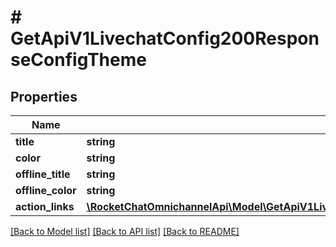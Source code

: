 # # GetApiV1LivechatConfig200ResponseConfigTheme

## Properties

Name | Type | Description | Notes
------------ | ------------- | ------------- | -------------
**title** | **string** |  | [optional]
**color** | **string** |  | [optional]
**offline_title** | **string** |  | [optional]
**offline_color** | **string** |  | [optional]
**action_links** | [**\RocketChatOmnichannelApi\Model\GetApiV1LivechatConfig200ResponseConfigThemeActionLinksInner[]**](GetApiV1LivechatConfig200ResponseConfigThemeActionLinksInner.md) |  | [optional]

[[Back to Model list]](../../README.md#models) [[Back to API list]](../../README.md#endpoints) [[Back to README]](../../README.md)
